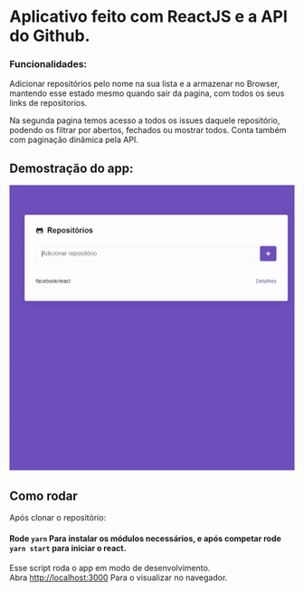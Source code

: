 # Aplicativo feito com ReactJS e a API do Github. <br />
### Funcionalidades:

Adicionar repositórios pelo nome na sua lista e a armazenar no Browser, mantendo esse estado mesmo quando sair da pagina, com todos os seus links de repositorios.

Na segunda pagina temos acesso a todos os issues daquele repositório, podendo os filtrar por abertos, fechados ou mostrar todos. Conta também com paginação dinâmica pela API. 

## Demostração do app:
![](demo.gif)

## Como rodar

Após clonar o repositório:

#### Rode `yarn` Para instalar os módulos necessários, e após competar rode `yarn start` para iniciar o react.

Esse script roda o app em modo de desenvolvimento.<br />
Abra [http://localhost:3000](http://localhost:3000) Para o visualizar no navegador.
